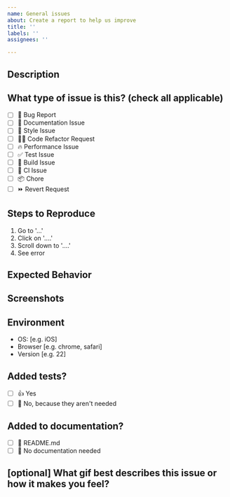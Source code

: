 ```yaml
---
name: General issues
about: Create a report to help us improve
title: ''
labels: ''
assignees: ''

---
```


## Description

<!--
Please do not leave this blank
This issue [describes/reports/fixes/replaces] the [feature/bug/etc].
-->

## What type of issue is this? (check all applicable)

- [ ] 🐛 Bug Report
- [ ] 📄 Documentation Issue
- [ ] 🎨 Style Issue
- [ ] 🧑‍💻 Code Refactor Request
- [ ] 🔥 Performance Issue
- [ ] ✅ Test Issue
- [ ] 🤖 Build Issue
- [ ] 🔁 CI Issue
- [ ] 📦 Chore
- [ ] ⏩ Revert Request

## Steps to Reproduce

1. Go to '...'
2. Click on '....'
3. Scroll down to '....'
4. See error

## Expected Behavior

<!--
A clear and concise description of what you expected to happen.
-->

## Screenshots

<!--
If applicable, add screenshots to help explain your problem.
-->

## Environment

- OS: [e.g. iOS]
- Browser [e.g. chrome, safari]
- Version [e.g. 22]

## Added tests?

- [ ] 👍 Yes
- [ ] 🙅 No, because they aren't needed

## Added to documentation?

- [ ] 📜 README.md
- [ ] 🙅 No documentation needed

## [optional] What gif best describes this issue or how it makes you feel?
